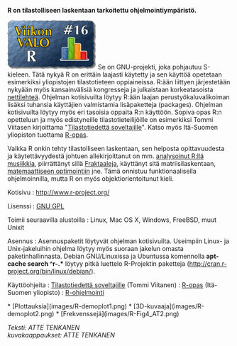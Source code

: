 <!--
Title: R
Week: 1x16
Number: 16
Date: 2011/04/17
Pageimage: valo16-R.png
Tags: FreeBSD,Linux,Mac OS X,Windows,Tiede,Tilastot
-->

**R on tilastolliseen laskentaan tarkoitettu ohjelmointiympäristö.**

![](images/valo16-R.png "fig:valo16-R.png") Se on GNU-projekti, joka pohjautuu
S-kieleen. Tätä nykyä R on erittäin laajasti käytetty ja sen käyttöä
opetetaan esimerkiksi yliopistojen tilastotieteen oppiaineissa. R:ään
liittyen järjestetään nykyään myös kansainvälisiä kongresseja ja
julkaistaan korkeatasoista [nettilehteä](http://journal.r-project.org/).
Ohjelman kotisivuilta löytyy R:ään laajan perustyökaluvalikoiman lisäksi
tuhansia käyttäjien valmistamia lisäpaketteja (packages). Ohjelman
kotisivuilta löytyy myös eri tasoisia oppaita R:n käyttöön. Sopiva opas
R:n opetteluun ja myös edistyneille tilastotieteilijöille on esimerkiksi
Tommi Viitasen kirjoittama "[Tilastotiedettä
soveltajille](http://users.utu.fi/totavi/)". Katso myös Itä-Suomen
yliopiston tuottama
[R-opas](http://www.uef.fi/c/document_library/get_file?p_l_id=138103&folderId=138117&name=DLFE-3780.pdf).

Vaikka R onkin tehty tilastolliseen laskentaan, sen helposta
opittavuudesta ja käytettävyydestä johtuen allekirjoittanut on mm.
[analysoinut R:llä musiikkia](http://users.utu.fi/attenka/),
piirrättänyt sillä [Fraktaaleja](http://fractalswithr.blogspot.com/),
käyttänyt sitä matriisilaskentaan, [matemaattiseen optimointiin](http://www.math.utu.fi/opiskelu/opetusohjelma/kurssit/aineopinnot/smat5108_2009/index.html)
jne. Tämä onnistuu funktionaalisella ohjelmoinnilla, mutta R on myös
objektiorientoitunut kieli.

Kotisivu
:   <http://www.r-project.org/>

Lisenssi
:   [GNU GPL](GNU_GPL)

Toimii seuraavilla alustoilla
:   Linux, Mac OS X, Windows, FreeBSD, muut Unixit

Asennus
:   Asennuspaketit löytyvät ohjelman kotisivuilta. Useimpiin Linux- ja
    Unix-jakeluihin ohjelma löytyy myös suoraan jakelun omasta
    paketinhallinnasta. Debian GNU/Linuxissa ja Ubuntussa komennolla
    **apt-cache search \^r-.\*** löytyy pitkä luettelo R-Projektin
    paketteja
    ([<http://cran.r-project.org/bin/linux/debian/>](http://cran.r-project.org/bin/linux/debian/)).

Käyttöohjeita
:   [Tilastotiedettä soveltajille](http://users.utu.fi/totavi/) (Tommi Viitanen)
:   [R-opas](http://www.uef.fi/c/document_library/get_file?p_l_id=138103&folderId=138117&name=DLFE-3780.pdf) (Itä-Suomen yliopisto)
:   [R-ohjelmointi](http://www.r-ohjelmointi.org/)

<div class="psgallery" markdown="1">
* [Plottauksia](images/R-demoplot1.png)
* [3D-kuvaaja](images/R-demoplot2.png)
* [Frekvenssejä](images/R-Fig4_AT2.png)
</div>

*Teksti: ATTE TENKANEN* <br />
*kuvakaappaukset: ATTE TENKANEN*
